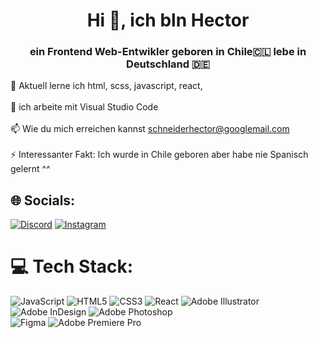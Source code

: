 <h1 align="center">Hi 👋, ich bln Hector</h1>
<h3 align="center">ein Frontend Web-Entwikler geboren in Chile🇨🇱 lebe in Deutschland 🇩🇪</h3>

🌱 Aktuell lerne ich html, scss, javascript, react,<br>
<br>💬 ich arbeite mit Visual Studio Code<br>
<br>📫 Wie du mich erreichen kannst schneiderhector@googlemail.com<br>
<br>⚡ Interessanter Fakt: Ich wurde in Chile geboren aber habe nie Spanisch gelernt ^^


## 🌐 Socials:
[![Discord](https://img.shields.io/badge/Discord-%237289DA.svg?logo=discord&logoColor=white)](https://discord.gg/Hector_cgn) 
[![Instagram](https://img.shields.io/badge/Instagram-%23E4405F.svg?logo=Instagram&logoColor=white)](https://instagram.com/hector__cgn) 
 

# 💻 Tech Stack:
![JavaScript](https://img.shields.io/badge/javascript-%23323330.svg?style=plastic&logo=javascript&logoColor=%23F7DF1E) 
![HTML5](https://img.shields.io/badge/html5-%23E34F26.svg?style=plastic&logo=html5&logoColor=white) 
![CSS3](https://img.shields.io/badge/css3-%231572B6.svg?style=plastic&logo=css3&logoColor=white) 
![React](https://img.shields.io/badge/react-%2320232a.svg?style=plastic&logo=react&logoColor=%2361DAFB) 
![Adobe Illustrator](https://img.shields.io/badge/adobeillustrator-%23FF9A00.svg?style=plastic&logo=adobeillustrator&logoColor=white) 
![Adobe InDesign](https://img.shields.io/badge/Adobe%20InDesign-49021F?style=plastic&logo=adobeindesign&logoColor=white) 
![Adobe Photoshop](https://img.shields.io/badge/adobephotoshop-%2331A8FF.svg?style=plastic&logo=adobephotoshop&logoColor=white) 	
![Figma](https://img.shields.io/badge/figma-%23F24E1E.svg?style=plastic&logo=figma&logoColor=white) 
![Adobe Premiere Pro](https://img.shields.io/badge/Adobe%20Premiere%20Pro-9999FF.svg?style=plastic&logo=Adobe%20Premiere%20Pro&logoColor=white)

  
<!-- Proudly created with GPRM ( https://gprm.itsvg.in ) -->
